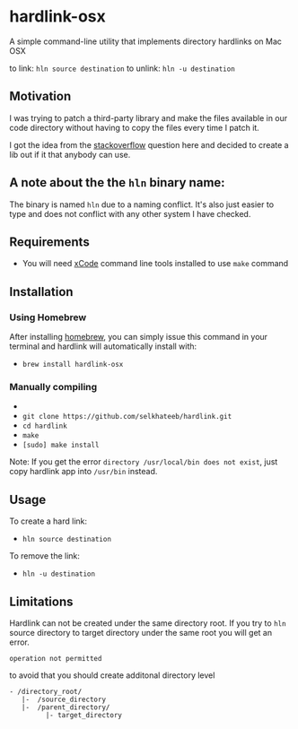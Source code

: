 # hardlink-osx
A simple command-line utility that implements directory hardlinks on Mac OSX

to link: `hln source destination`
to unlink: `hln -u destination`

## Motivation
I was trying to patch a third-party library and make the files available in our
code directory without having to copy the files every time I patch it.

I got the idea from the  [stackoverflow](http://stackoverflow.com/questions/80875/what-is-the-bash-command-to-create-a-hardlink-to-a-directory-in-os-x)
question here and decided to create a lib out if it that anybody can use.

## A note about the the `hln` binary name:
The binary is named `hln` due to a naming conflict. It's also just easier to type and does not conflict with any other system I have checked.

## Requirements
- You will need [xCode](https://developer.apple.com/technologies/mac/#xcode) command line tools installed to use `make` command

## Installation
### Using Homebrew
After installing [homebrew](http://brew.sh/), you can simply issue this command in your terminal and hardlink will automatically install with:

- `brew install hardlink-osx`

### Manually compiling
-
- `git clone https://github.com/selkhateeb/hardlink.git`
- `cd hardlink`
- `make`
- `[sudo] make install`

Note: If you get the error `directory /usr/local/bin does not exist`, just copy hardlink app into `/usr/bin` instead.

## Usage
To create a hard link:
- `hln source destination`

To remove the link:
- `hln -u destination`

## Limitations
Hardlink can not be created under the same directory root.
If you try to `hln` source directory to target directory under the same root you will get an error.
```
operation not permitted
```
to avoid that you should create additonal directory level
```
- /directory_root/
   |-  /source_directory
   |-  /parent_directory/
         |- target_directory
```
